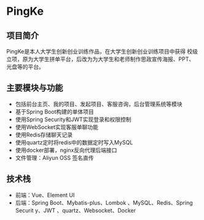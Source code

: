 # PingKe

## 项目简介
PingKe是本人大学生创新创业训练作品，在大学生创新创业训练项目中获得
校级立项，原为大学生拼单平台，后改为为大学生和老师制作思政宣传海报、PPT、
光盘等的平台。

## 主要模块与功能
- 包括前台主页、我的项目、发起项目、客服咨询，后台管理系统等模块
- 基于Spring Boot构建的单体项目
- 使用Spring Security和JWT实现登录和权限控制
- 使用WebSocket实现客服单聊功能
- 使用Redis存储聊天记录
- 使用quartz定时将redis中的数据定时写入MySQL
- 使用docker部署，nginx反向代理后端接口
- 文件管理：Aliyun OSS 签名直传 

## 技术栈
- 前端：Vue、Element UI
- 后端：Spring Boot、Mybatis-plus、Lombok 、MySQL、Redis、Spring Securit
y、JWT 、quartz、Websocket、Docker
